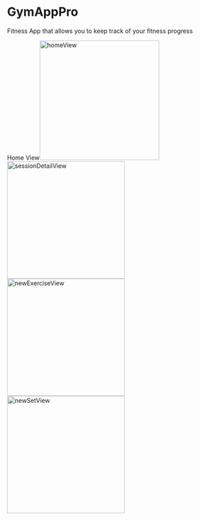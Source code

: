 # GymAppPro
Fitness App that allows you to keep track of your fitness progress

Home View<img width="279" alt="homeView" src="https://user-images.githubusercontent.com/60410024/179602657-17920b4e-772a-4c91-971a-8171f144f019.png"><img width="274" alt="sessionDetailView" src="https://user-images.githubusercontent.com/60410024/179603188-e481c158-2b44-449a-ac09-4a28a411d8a6.png"><img width="274" alt="newExerciseView" src="https://user-images.githubusercontent.com/60410024/179603440-67475282-146c-4e35-a102-7ccb3f6b38e1.png"><img width="274" alt="newSetView" src="https://user-images.githubusercontent.com/60410024/179603639-f4a2da3e-1f20-42bd-b698-b0782bd91b9e.png">
